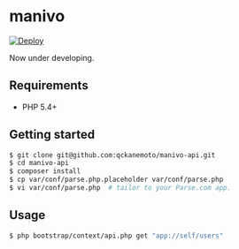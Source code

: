 # manivo

[![Deploy](https://www.herokucdn.com/deploy/button.png)](https://heroku.com/deploy)

Now under developing.

## Requirements

* PHP 5.4+

## Getting started

```bash
$ git clone git@github.com:qckanemoto/manivo-api.git
$ cd manivo-api
$ composer install
$ cp var/conf/parse.php.placeholder var/conf/parse.php
$ vi var/conf/parse.php  # tailor to your Parse.com app.
```

## Usage

```bash
$ php bootstrap/context/api.php get "app://self/users"
```
